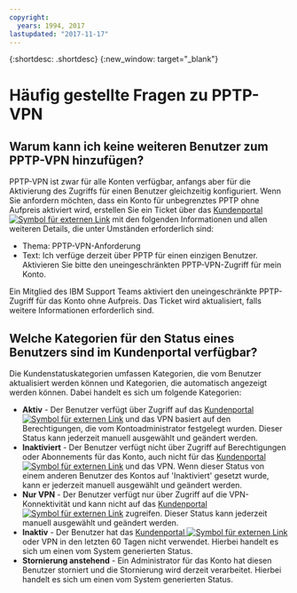 ```yaml
---
copyright:
  years: 1994, 2017
lastupdated: "2017-11-17"
---
```


{:shortdesc: .shortdesc}
{:new_window: target="_blank"}

# Häufig gestellte Fragen zu PPTP-VPN

## Warum kann ich keine weiteren Benutzer zum PPTP-VPN hinzufügen?

PPTP-VPN ist zwar für alle Konten verfügbar, anfangs aber für die Aktivierung des Zugriffs für einen Benutzer gleichzeitig konfiguriert. Wenn Sie anfordern möchten, dass ein Konto für unbegrenztes PPTP ohne Aufpreis aktiviert wird, erstellen Sie ein Ticket über das [Kundenportal ![Symbol für externen Link](../../icons/launch-glyph.svg "Symbol für externen Link")](https://control.softlayer.com/) mit den folgenden Informationen und allen weiteren Details, die unter Umständen erforderlich sind:

* Thema: PPTP-VPN-Anforderung
* Text: Ich verfüge derzeit über PPTP für einen einzigen Benutzer. Aktivieren Sie bitte den uneingeschränkten PPTP-VPN-Zugriff für mein Konto.

Ein Mitglied des IBM Support Teams aktiviert den uneingeschränkte PPTP-Zugriff für das Konto ohne Aufpreis. Das Ticket wird aktualisiert, falls weitere Informationen erforderlich sind.

## Welche Kategorien für den Status eines Benutzers sind im Kundenportal verfügbar?

Die Kundenstatuskategorien umfassen Kategorien, die vom Benutzer aktualisiert werden können und Kategorien, die automatisch angezeigt werden können. Dabei handelt es sich um folgende Kategorien:

* **Aktiv** - Der Benutzer verfügt über Zugriff auf das [Kundenportal ![Symbol für externen Link](../../icons/launch-glyph.svg "Symbol für externen Link")](https://control.softlayer.com/) und das VPN basiert auf den Berechtigungen, die vom Kontoadministrator festgelegt wurden. Dieser Status kann jederzeit manuell ausgewählt und geändert werden.
* **Inaktiviert** - Der Benutzer verfügt nicht über Zugriff auf Berechtigungen oder Abonnements für das Konto, auch nicht für das [Kundenportal ![Symbol für externen Link](../../icons/launch-glyph.svg "Symbol für externen Link")](https://control.softlayer.com/) und das VPN. Wenn dieser Status von einem anderen Benutzer des Kontos auf 'Inaktiviert' gesetzt wurde, kann er jederzeit manuell ausgewählt und geändert werden.
* **Nur VPN** - Der Benutzer verfügt nur über Zugriff auf die VPN-Konnektivität und kann nicht auf das [Kundenportal ![Symbol für externen Link](../../icons/launch-glyph.svg "Symbol für externen Link")](https://control.softlayer.com/) zugreifen. Dieser Status kann jederzeit manuell ausgewählt und geändert werden.
* **Inaktiv** - Der Benutzer hat das [Kundenportal ![Symbol für externen Link](../../icons/launch-glyph.svg "Symbol für externen Link")](https://control.softlayer.com/) oder VPN in den letzten 60 Tagen nicht verwendet. Hierbei handelt es sich um einen vom System generierten Status.
* **Stornierung anstehend** - Ein Administrator für das Konto hat diesen Benutzer storniert und die Stornierung wird derzeit verarbeitet. Hierbei handelt es sich um einen vom System generierten Status.

